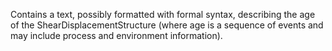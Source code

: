 Contains a text, possibly formatted with formal syntax, describing the age of the ShearDisplacementStructure (where age is a sequence of events and may include process and environment information).

